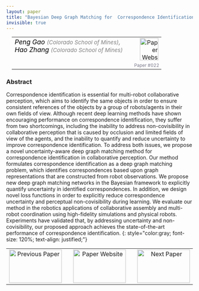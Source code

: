 ```yaml
---
layout: paper
title: "Bayesian Deep Graph Matching for  Correspondence Identification in Collaborative Perception"
invisible: true
---
```

<table width = "95%" style="padding-left: 15px; margin-left: auto; margin-right: 10px;">
<tr><td style = "vertical-align: top; padding-right: 25px;" rowspan="2">
<span style="color:black; font-size: 110%;"><i>
Peng Gao <span style="color:gray; font-size: 85%">(Colorado School of Mines)</span><span style="color:gray; font-size: 100%">,</span><br>  Hao Zhang <span style="color:gray; font-size: 85%">(Colorado School of Mines)</span>
</i></span>
</td>
<td style="text-align: right;"><a href="http://www.roboticsproceedings.org/rss17/p022.pdf"><img src="{{ site.baseurl }}/images/paper_link.png" alt="Paper Website" width = "50"  height = "60"/></a><br>     </td>
</tr>
<tr>
<td style="color:#777789; text-align:right; font-size: 75%; margin-right:10px;">Paper&nbsp;#022</td>
</tr>
</table>


### Abstract
Correspondence identification is essential for multi-robot collaborative perception, which aims to identify the same objects in order to ensure consistent references of the objects by a group of robots/agents in their own fields of view. Although recent deep learning methods have shown encouraging performance on correspondence identification, they suffer from two shortcomings, including the inability to address non-covisibility in collaborative perception that is caused by occlusion and limited fields of view of the agents, and the inability to quantify and reduce uncertainty to improve correspondence identification. To address both issues, we propose a novel uncertainty-aware deep graph matching method for correspondence identification in collaborative perception. Our method formulates correspondence identification as a deep graph matching problem, which identifies correspondences based upon graph representations that are constructed from robot observations. We propose new deep graph matching networks in the Bayesian framework to explicitly quantify uncertainty in identified correspondences. In addition, we design novel loss functions in order to explicitly reduce correspondence uncertainty and perceptual non-covisibility during learning. We evaluate our method in the robotics applications of collaborative assembly and multi-robot coordination using high-fidelity simulations and physical robots. Experiments have validated that, by addressing uncertainty and non-covisibility, our proposed approach achieves the state-of-the-art performance of correspondence identification.
{: style="color:gray; font-size: 120%; text-align: justified;"}



<table width="100%">
 <tr>
    <td style="width: 30%; text-align: center;"><a href="{{ site.baseurl }}/program/papers/021/">
<img src="{{ site.baseurl }}/images/previous_icon.png"
       alt="Previous Paper" width = "142"  height = "90"/> 
</a> </td>
<td style="text-align: center;"><a href="{{ site.baseurl }}/program/papers">
<img src="{{ site.baseurl }}/images/overview_icon.png"
       alt="Paper Website" width = "142"  height = "90"/> 
</a> </td>
    <td style="width: 30%; text-align: center;"><a href="{{ site.baseurl }}/program/papers/023/">
    <img src="{{ site.baseurl }}/images/next_icon.png"
        alt="Next Paper" width = "142"  height = "90"/>
    </a></td>
</tr>
</table>